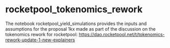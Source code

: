 # rocketpool_tokenomics_rework

The notebook rocketpool_yield_simulations provides the inputs and assumptions for the proposal 1kx made as part of the discussion on the tokenomics rework for rocketpool: https://dao.rocketpool.net/t/tokenomics-rework-update-1-new-explainers 


